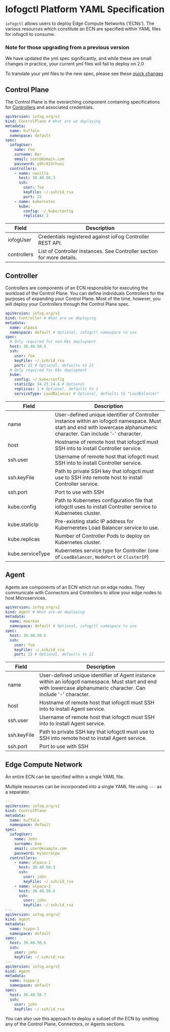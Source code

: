 # Iofogctl Platform YAML Specification

`iofogctl` allows users to deploy Edge Compute Networks ('ECNs'). The various resources which constitute an ECN are specified within YAML files for iofogctl to consume.

### Note for those upgrading from a previous version

We have updated the yml spec significantly, and while these are small changes in practice, your current yml files will fail to deploy on 2.0

To translate your yml files to the new spec, please see these [quick changes](./translating.html)

## Control Plane

The Control Plane is the overarching component containing specifications for [Controllers](#controller) and associated credentials.

```yaml
apiVersion: iofog.org/v2
kind: ControlPlane # What are we deploying
metadata:
  name: buffalo
  namespace: default
spec:
  iofogUser:
    name: Foo
    surname: Bar
    email: user@domain.com
    password: g9hr823rhuoi
  controllers:
    - name: vanilla
      host: 30.40.50.3
      ssh:
        user: foo
        keyFile: ~/.ssh/id_rsa
        port: 22
    - name: kubernetes
      kube:
        config: ~/.kube/config
        replicas: 2
```

| Field       | Description                                                            |
| ----------- | ---------------------------------------------------------------------- |
| iofogUser   | Credentials registered against ioFog Controller REST API.              |
| controllers | List of Controller instances. See Controller section for more details. |

## Controller

Controllers are components of an ECN responsible for executing the workload of the Control Plane. You can define individuals Controllers for the purposes of expanding your Control Plane. Most of the time, however, you will deploy your Controllers through the Control Plane spec.

```yaml
apiVersion: iofog.org/v2
kind: Controller # What are we deploying
metadata:
  name: alpaca
  namespace: default # Optional, iofogctl namespace to use
spec:
  # Only required for non-K8s deployment
  host: 30.40.50.5
  ssh:
    user: foo
    keyFile: ~/.ssh/id_rsa
    port: 22 # Optional, defaults to 22
  # Only required for K8s deployment
  kube:
    config: ~/.kube/config
    staticIp: 34.23.14.6 # Optional
    replicas: 1 # Optional, defaults to 1
    serviceType: LoadBalancer # Optional, defaults to "LoadBalancer"
```

| Field            | Description                                                                                                                                                              |
| ---------------- | ------------------------------------------------------------------------------------------------------------------------------------------------------------------------ |
| name             | User-defined unique identifier of Controller instance within an iofogctl namespace. Must start and end with lowercase alphanumeric character. Can include '-' character. |
| host             | Hostname of remote host that iofogctl must SSH into to install Controller service.                                                                                       |
| ssh.user         | Username of remote host that iofogctl must SSH into to install Controller service.                                                                                       |
| ssh.keyFile      | Path to private SSH key that iofogctl must use to SSH into remote host to install Controller service.                                                                    |
| ssh.port         | Port to use with SSH                                                                                                                                                     |
| kube.config      | Path to Kubernetes configuration file that iofogctl uses to install Controller service to Kubernetes cluster.                                                            |
| kube.staticIp    | Pre-existing static IP address for Kuberneretes Load Balancer service to use.                                                                                            |
| kube.replicas    | Number of Controller Pods to deploy on Kubernetes cluster.                                                                                                               |
| kube.serviceType | Kubernetes service type for Controller (one of `LoadBalancer`, `NodePort` or `ClusterIP`)                                                                                |

## Agent

Agents are components of an ECN which run on edge nodes. They communicate with Connectors and Controllers to allow your edge nodes to host Microservices.

```yaml
apiVersion: iofog.org/v2
kind: Agent # What are we deploying
metadata:
  name: meerkat
  namespace: default # Optional, iofogctl namespace to use
spec:
  host: 30.40.50.6
  ssh:
    user: foo
    keyFile: ~/.ssh/id_rsa
    port: 22 # Optional, defaults to 22
```

| Field       | Description                                                                                                                                                         |
| ----------- | ------------------------------------------------------------------------------------------------------------------------------------------------------------------- |
| name        | User-defined unique identifier of Agent instance within an iofogctl namespace. Must start and end with lowercase alphanumeric character. Can include '-' character. |
| host        | Hostname of remote host that iofogctl must SSH into to install Agent service.                                                                                       |
| ssh.user    | Username of remote host that iofogctl must SSH into to install Agent service.                                                                                       |
| ssh.keyFile | Path to private SSH key that iofogctl must use to SSH into remote host to install Agent service.                                                                    |
| ssh.port    | Port to use with SSH                                                                                                                                                |

## Edge Compute Network

An entire ECN can be specified within a single YAML file.

Multiple resources can be incorporated into a single YAML file using `---` as a separator.

```yaml
---
apiVersion: iofog.org/v2
kind: ControlPlane
metadata:
  name: buffalo
  namespace: default
spec:
  iofogUser:
    name: John
    surname: Doe
    email: user@example.com
    password: mysecretpw
  controllers:
    - name: alpaca-1
      host: 30.40.50.3
      ssh:
        user: john
        keyFile: ~/.ssh/id_rsa
    - name: alpaca-2
      host: 30.40.50.4
      ssh:
        user: john
        keyFile: ~/.ssh/id_rsa
---
apiVersion: iofog.org/v2
kind: Agent
metadata:
  name: hippo-1
  namespace: default
spec:
  host: 30.40.50.6
  ssh:
    user: john
    keyFile: ~/.ssh/id_rsa
---
apiVersion: iofog.org/v2
kind: Agent
metadata:
  name: hippo-2
  namespace: default
spec:
  host: 30.40.50.7
  ssh:
    user: john
    keyFile: ~/.ssh/id_rsa
```

You can also use this approach to deploy a subset of the ECN by omitting any of the Control Plane, Connectors, or Agents sections.
